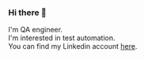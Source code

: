 ### Hi there 👋
I'm QA engineer.  
I'm interested in test automation.  
You can find my Linkedin account [here](https://www.linkedin.com/in/elena-milshina-87730b92/).

<!--
**emilshina/emilshina** is a ✨ _special_ ✨ repository because its `README.md` (this file) appears on your GitHub profile.

Here are some ideas to get you started:

- 🔭 I’m currently working on ...
- 🌱 I’m currently learning ...
- 👯 I’m looking to collaborate on ...
- 🤔 I’m looking for help with ...
- 💬 Ask me about ...
- 📫 How to reach me: ...
- 😄 Pronouns: ...
- ⚡ Fun fact: ...
-->
